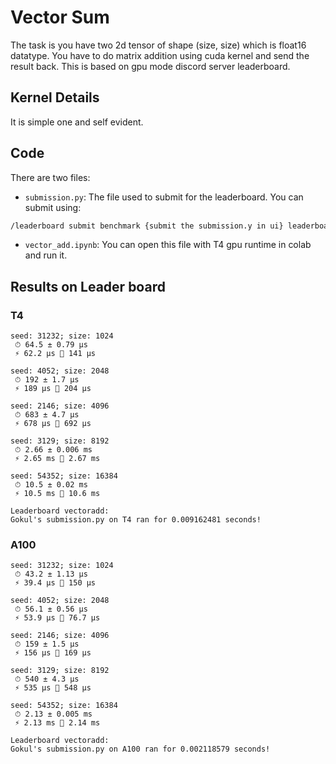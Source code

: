 # Vector Sum
The task is you have two 2d tensor of shape (size, size) which is float16 datatype.
You have to do matrix addition using cuda kernel and send the result back. This
is based on gpu mode discord server leaderboard. 

## Kernel Details
It is simple one and self evident.

## Code
There are two files:
- `submission.py`: The file used to submit for the leaderboard. You can submit using:
```bash
/leaderboard submit benchmark {submit the submission.y in ui} leaderboard_name:vectoradd gpu:T4
```
- `vector_add.ipynb`: You can open this file with T4 gpu runtime in colab and run it.
## Results on Leader board
### T4
```
seed: 31232; size: 1024
 ⏱ 64.5 ± 0.79 µs
 ⚡ 62.2 µs 🐌 141 µs

seed: 4052; size: 2048
 ⏱ 192 ± 1.7 µs
 ⚡ 189 µs 🐌 204 µs

seed: 2146; size: 4096
 ⏱ 683 ± 4.7 µs
 ⚡ 678 µs 🐌 692 µs

seed: 3129; size: 8192
 ⏱ 2.66 ± 0.006 ms
 ⚡ 2.65 ms 🐌 2.67 ms

seed: 54352; size: 16384
 ⏱ 10.5 ± 0.02 ms
 ⚡ 10.5 ms 🐌 10.6 ms

Leaderboard vectoradd:
Gokul's submission.py on T4 ran for 0.009162481 seconds!
```
### A100
```
seed: 31232; size: 1024
 ⏱ 43.2 ± 1.13 µs
 ⚡ 39.4 µs 🐌 150 µs

seed: 4052; size: 2048
 ⏱ 56.1 ± 0.56 µs
 ⚡ 53.9 µs 🐌 76.7 µs

seed: 2146; size: 4096
 ⏱ 159 ± 1.5 µs
 ⚡ 156 µs 🐌 169 µs

seed: 3129; size: 8192
 ⏱ 540 ± 4.3 µs
 ⚡ 535 µs 🐌 548 µs

seed: 54352; size: 16384
 ⏱ 2.13 ± 0.005 ms
 ⚡ 2.13 ms 🐌 2.14 ms

Leaderboard vectoradd:
Gokul's submission.py on A100 ran for 0.002118579 seconds!
```

